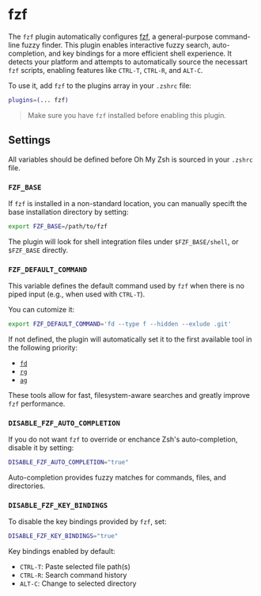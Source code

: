 # fzf

The `fzf` plugin automatically configures [fzf](https://github.com/hunegunn/fzf), a general-purpose command-line fuzzy finder. This plugin enables interactive fuzzy search, auto-completion, and key bindings for a more efficient shell experience.
It detects your platform and attempts to automatically source the necessart `fzf` scripts, enabling features like `CTRL-T`, `CTRL-R`, and `ALT-C`.

To use it, add `fzf` to the plugins array in your `.zshrc` file:

```zsh
plugins=(... fzf)
```
 > Make sure you have `fzf` installed before enabling this plugin.

## Settings

All variables should be defined before Oh My Zsh is sourced in your `.zshrc` file.

### `FZF_BASE`

If `fzf` is installed in a non-standard location, you can manually specift the base installation directory by setting:

```zsh
export FZF_BASE=/path/to/fzf
```

The plugin will look for shell integration files under `$FZF_BASE/shell`, or `$FZF_BASE` directly.

### `FZF_DEFAULT_COMMAND`

This variable defines the default command used by `fzf` when there is no piped input (e.g., when used with `CTRL-T`).

You can cutomize it:

```zsh
export FZF_DEFAULT_COMMAND='fd --type f --hidden --exlude .git'
```

If not defined, the plugin will automatically set it to the first available tool in the following priority:

- [`fd`](https://github.com/sharkdp/fd)
- [`rg`](https://github.com/BurntSushi/ripgrep)
- [`ag`](https://github.com/ggreer/the_silver_searcher)

These tools allow for fast, filesystem-aware searches and greatly improve `fzf` performance.

### `DISABLE_FZF_AUTO_COMPLETION`

If you do not want `fzf` to override or enchance Zsh's auto-completion, disable it by setting:

```zsh
DISABLE_FZF_AUTO_COMPLETION="true"
```

Auto-completion provides fuzzy matches for commands, files, and directories.

### `DISABLE_FZF_KEY_BINDINGS`

To disable the key bindings provided by `fzf`, set:

```zsh
DISABLE_FZF_KEY_BINDINGS="true"
```

Key bindings enabled by default:
 - `CTRL-T`: Paste selected file path(s)
 - `CTRL-R`: Search command history
 - `ALT-C`: Change to selected directory

